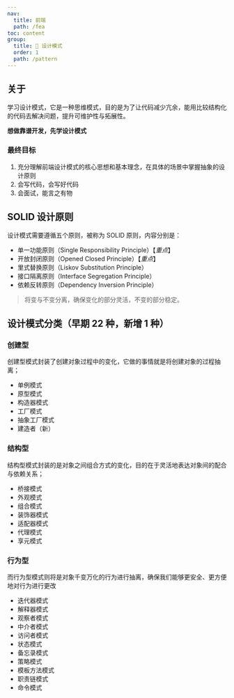 ```yaml
---
nav:
  title: 前端
  path: /fea
toc: content
group:
  title: 💊 设计模式
  order: 1
  path: /pattern
---
```


## 关于

学习设计模式，它是一种思维模式，目的是为了让代码减少亢余，能用比较结构化的代码去解决问题，提升可维护性与拓展性。

**想做靠谱开发，先学设计模式**

### 最终目标

1. 充分理解前端设计模式的核心思想和基本理念，在具体的场景中掌握抽象的设计原则
2. 会写代码，会写好代码
3. 会面试，能言之有物

## SOLID 设计原则

设计模式需要遵循五个原则，被称为 SOLID 原则，内容分别是：

- 单一功能原则（Single Responsibility Principle）【_重点_】
- 开放封闭原则（Opened Closed Principle）【_重点_】
- 里式替换原则（Liskov Substitution Principle）
- 接口隔离原则（Interface Segregation Principle）
- 依赖反转原则（Dependency Inversion Principle）

> 将变与不变分离，确保变化的部分灵活，不变的部分稳定。

## 设计模式分类（早期 22 种，新增 1 种）

### 创建型

创建型模式封装了创建对象过程中的变化，它做的事情就是将创建对象的过程抽离；

- 单例模式
- 原型模式
- 构造器模式
- 工厂模式
- 抽象工厂模式
- 建造者（新）

### 结构型

结构型模式封装的是对象之间组合方式的变化，目的在于灵活地表达对象间的配合与依赖关系；

- 桥接模式
- 外观模式
- 组合模式
- 装饰器模式
- 适配器模式
- 代理模式
- 享元模式

### 行为型

而行为型模式则将是对象千变万化的行为进行抽离，确保我们能够更安全、更方便地对行为进行更改

- 迭代器模式
- 解释器模式
- 观察者模式
- 中介者模式
- 访问者模式
- 状态模式
- 备忘录模式
- 策略模式
- 模板方法模式
- 职责链模式
- 命令模式
